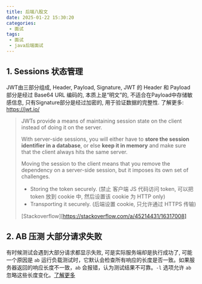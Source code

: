 ```yaml
---
title: 后端八股文
date: 2025-01-22 15:30:20
categories:
 - 面试
tags:
 - 面试
 - java后端面试
---
```


## 1. Sessions 状态管理

JWT由三部分组成, Header, Payload, Signature, JWT 的 Header 和 Payload 部分是经过 Base64 URL 编码的, 本质上是“明文”的, 不适合在Payload中存储敏感信息, 只有Signature部分是经过加密的, 用于验证数据的完整性. 了解更多: https://jwt.io/

> JWTs provide a means of maintaining session state on the client instead of doing it on the server. 
>
> With server-side sessions, you will either have to **store the session identifier in a database**, or else **keep it in memory** and make sure that the client always hits the same server. 
>
> Moving the session to the client means that you remove the dependency on a server-side session, but it imposes its own set of challenges.
>
> - Storing the token securely. (禁止 客户端 JS 代码访问 token, 可以把 token 放到 cookie 中, 然后设置该 cookie 为 HTTP only)
> - Transporting it securely. (后端设置 cookie, 只允许通过 HTTPS 传输)
>
> [Stackoverflow][https://stackoverflow.com/a/45214431/16317008]

## 2. AB 压测 大部分请求失败

有时候测试会遇到大部分请求都显示失败, 可是实际服务端却是执行成功了,  可能一个原因是 `ab` 运行负载测试时，它默认会检查所有响应的长度是否一致。如果服务器返回的响应长度不一致，`ab` 会报错，认为测试结果不可靠。`-l` 选项允许 `ab` 忽略这些长度变化。[了解更多](https://stackoverflow.com/a/28435814/16317008)

